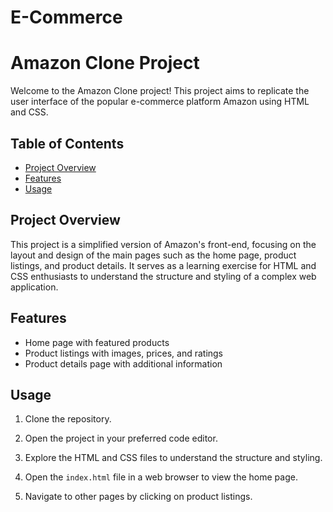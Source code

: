 # E-Commerce
# Amazon Clone Project

Welcome to the Amazon Clone project! This project aims to replicate the user interface of the popular e-commerce platform Amazon using HTML and CSS.

## Table of Contents
- [Project Overview](#project-overview)
- [Features](#features)
- [Usage](#usage)


## Project Overview
This project is a simplified version of Amazon's front-end, focusing on the layout and design of the main pages such as the home page, product listings, and product details. It serves as a learning exercise for HTML and CSS enthusiasts to understand the structure and styling of a complex web application.

## Features
- Home page with featured products
- Product listings with images, prices, and ratings
- Product details page with additional information

## Usage
1. Clone the repository.

2. Open the project in your preferred code editor.

3. Explore the HTML and CSS files to understand the structure and styling.

4. Open the `index.html` file in a web browser to view the home page.

5. Navigate to other pages by clicking on product listings.

